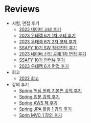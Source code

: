 # Reviews

- 시험, 면접 후기
  - [2023 네이버 코테 후기](/contents/2023-04/2023-04-15.md)
  - [2023 우테캠 6기 1차 코테 후기](/contents/2023-05/2023-05-06.md)
  - [2023 우테캠 6기 2차 코테 후기](/contents/2023-05/2023-05-13.md)
  - [SSAFY 10기 SW 적성진단 후기](/contents/2023-05/2023-05-21.md)
  - [2023 네이버 신입 공채 1차 면접 후기](/contents/2023-05/2023-05-22.md)
  - [SSAFY 10기 인터뷰 후기](/contents/2023-06/2023-06-09.md)
  - [2023 우테캠 6기 면접 후기](/contents/2023-06/2023-06-13.md)
- 회고
  - [2022 회고](/contents/2022-12/2022-12-31.md)
- 강의 후기
  - [Spring 핵심 원리 기본편 강의 후기](/contents/2023-04/2023-04-09.md)
  - [Spring 입문 강의 후기](/contents/2023-04/2023-04-10.md)
  - [Spring AWS 책 후기](/contents/2023-04/2023-04-11.md)
  - [Spring JPA 활용 1 강의 후기](/contents/2023-04/2023-04-25.md)
  - [Sprin MVC 1 강의 후기](/contents/2023-05/2023-05-16.md)
